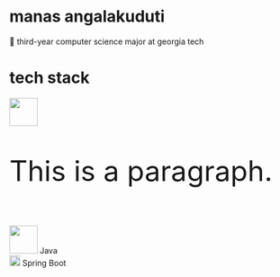 # manas angalakuduti
:bee: third-year computer science major at georgia tech

# tech stack
<!-- <img src="" width=30 height=30 />  <br/> -->
<div>
  <img src="https://img.icons8.com/nolan/96/python.png" width=50 height=50 />
  <p style="font-size:50px">This is a paragraph.</p>
 </div> <br/>
<img src="https://img.icons8.com/nolan/96/java-coffee-cup-logo.png" width=50 height=50 /> Java <br/>
<img src="https://dz2cdn1.dzone.com/storage/temp/12434118-spring-boot-logo.png" width=19 height=19 /> Spring Boot <br/>

<!--
**manasangalakuduti/manasangalakuduti** is a ✨ _special_ ✨ repository because its `README.md` (this file) appears on your GitHub profile.

Here are some ideas to get you started:

- 🔭 I’m currently working on ...
- 🌱 I’m currently learning ...
- 👯 I’m looking to collaborate on ...
- 🤔 I’m looking for help with ...
- 💬 Ask me about ...
- 📫 How to reach me: ...
- 😄 Pronouns: ...
- ⚡ Fun fact: ...
-->
